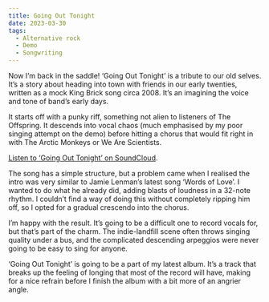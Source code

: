```yaml
---
title: Going Out Tonight
date: 2023-03-30
tags:
  - Alternative rock
  - Demo
  - Songwriting
---
```

Now I’m back in the saddle! ‘Going Out Tonight’ is a tribute to our old selves. It’s a story about heading into town with friends in our early twenties, written as a mock King Brick song circa 2008. It’s an imagining the voice and tone of band’s early days.

It starts off with a punky riff, something not alien to listeners of The Offspring. It descends into vocal chaos (much emphasised by my poor singing attempt on the demo) before hitting a chorus that would fit right in with The Arctic Monkeys or We Are Scientists.

[Listen to ‘Going Out Tonight’ on SoundCloud](https://soundcloud.com/jackgutts/gngttnght-230310).

The song has a simple structure, but a problem came when I realised the intro was very similar to Jamie Lenman’s latest song ‘Words of Love’. I wanted to do what he already did, adding blasts of loudness in a 32-note rhythm. I couldn’t find a way of doing this without completely ripping him off, so I opted for a gradual crescendo into the chorus.

I’m happy with the result. It’s going to be a difficult one to record vocals for, but that’s part of the charm. The indie-landfill scene often throws singing quality under a bus, and the complicated descending arpeggios were never going to be easy to sing for anyone.

‘Going Out Tonight’ is going to be a part of my latest album. It’s a track that breaks up the feeling of longing that most of the record will have, making for a nice refrain before I finish the album with a bit more of an angrier angle.
